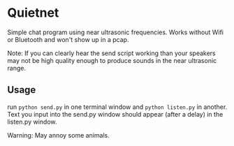 # Quietnet

Simple chat program using near ultrasonic frequencies. Works without Wifi or Bluetooth and won't show up in a pcap.

Note: If you can clearly hear the send script working than your speakers may not be high quality enough to produce sounds in the near ultrasonic range.

## Usage

run `python send.py` in one terminal window and `python listen.py` in another. Text you input into the send.py window should appear (after a delay) in the listen.py window.

Warning: May annoy some animals.
